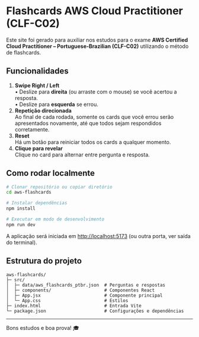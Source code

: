 # Flashcards AWS Cloud Practitioner (CLF-C02)

Este site foi gerado para auxiliar nos estudos para o exame **AWS Certified Cloud Practitioner – Portuguese-Brazilian (CLF-C02)** utilizando o método de flashcards.

## Funcionalidades

1. **Swipe Right / Left**  
   • Deslize para **direita** (ou arraste com o mouse) se você acertou a resposta.  
   • Deslize para **esquerda** se errou.
2. **Repetição direcionada**  
   Ao final de cada rodada, somente os cards que você errou serão apresentados novamente, até que todos sejam respondidos corretamente.
3. **Reset**  
   Há um botão para reiniciar todos os cards a qualquer momento.
4. **Clique para revelar**  
   Clique no card para alternar entre pergunta e resposta.

## Como rodar localmente

```bash
# Clonar repositório ou copiar diretório
cd aws-flashcards

# Instalar dependências
npm install

# Executar em modo de desenvolvimento
npm run dev
```

A aplicação será iniciada em <http://localhost:5173> (ou outra porta, ver saída do terminal).

## Estrutura do projeto

```
aws-flashcards/
├─ src/
│  ├─ data/aws_flashcards_ptbr.json  # Perguntas e respostas
│  ├─ components/                    # Componentes React
│  ├─ App.jsx                        # Componente principal
│  └─ App.css                        # Estilos
├─ index.html                        # Entrada Vite
└─ package.json                      # Configurações e dependências
```

---

Bons estudos e boa prova! 🎓